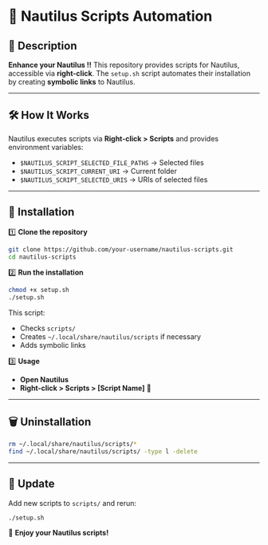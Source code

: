 # 📌 Nautilus Scripts Automation

## 📖 Description

**Enhance your Nautilus !!**
This repository provides scripts for Nautilus, accessible via **right-click**. The `setup.sh` script automates their installation by creating **symbolic links** to Nautilus.

---

## 🛠 How It Works

Nautilus executes scripts via **Right-click > Scripts** and provides environment variables:

- `$NAUTILUS_SCRIPT_SELECTED_FILE_PATHS` → Selected files
- `$NAUTILUS_SCRIPT_CURRENT_URI` → Current folder
- `$NAUTILUS_SCRIPT_SELECTED_URIS` → URIs of selected files

---

## 🔧 Installation

1️⃣ **Clone the repository**

```bash
git clone https://github.com/your-username/nautilus-scripts.git
cd nautilus-scripts
```

2️⃣ **Run the installation**

```bash
chmod +x setup.sh
./setup.sh
```

This script:
- Checks `scripts/`
- Creates `~/.local/share/nautilus/scripts` if necessary
- Adds symbolic links

3️⃣ **Usage**

- **Open Nautilus**
- **Right-click > Scripts > [Script Name]** 🚀

---

## 🗑 Uninstallation

```bash
rm ~/.local/share/nautilus/scripts/*
find ~/.local/share/nautilus/scripts/ -type l -delete
```

---

## 📌 Update

Add new scripts to `scripts/` and rerun:

```bash
./setup.sh
```

🚀 **Enjoy your Nautilus scripts!**


